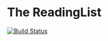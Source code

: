 # The ReadingList

[![Build Status](https://travis-ci.org/gregoriomelo/readinglist-scala.svg?branch=master)](https://travis-ci.org/gregoriomelo/readinglist-scala)
